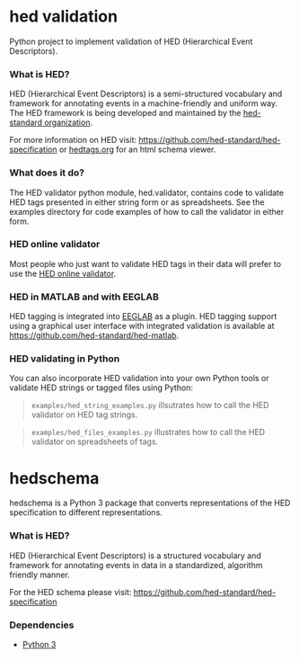 # hed validation
Python project to implement validation of HED (Hierarchical Event Descriptors). 

### What is HED?
HED (Hierarchical Event Descriptors) is a semi-structured vocabulary and
framework for annotating events in a machine-friendly and uniform way. The HED
framework is being developed and maintained by the
[hed-standard organization](https://github.com/hed-standard).  

For more information on HED visit: <https://github.com/hed-standard/hed-specification> or
[hedtags.org](http://hedtags.org) for an html schema viewer.

### What does it do?
The HED validator python module, hed.validator, contains code to validate HED tags presented
in either string form or as spreadsheets.  See the examples directory for code examples of
how to call the validator in either form.

### HED online validator
Most people who just want to validate HED tags in their data will prefer to use the
[HED online validator](http://visual.cs.utsa.edu/hed).

### HED in MATLAB and with EEGLAB
HED tagging is integrated into [EEGLAB](https://sccn.ucsd.edu/eeglab/index.php) as a plugin.
HED tagging support using a graphical user interface with integrated validation is available at
<https://github.com/hed-standard/hed-matlab>.

### HED validating in Python
You can also incorporate HED validation into your own Python tools or validate HED strings or tagged
files using Python: 

> `examples/hed_string_examples.py` illsutrates how to call the HED validator on HED tag strings.  

> `examples/hed_files_examples.py` illustrates how to call the HED validator on spreadsheets of tags.




# hedschema

hedschema is a Python 3 package that converts representations of the HED specification to
different representations. 

### What is HED?
HED (Hierarchical Event Descriptors) is a structured vocabulary and framework for annotating
events in data in a standardized, algorithm friendly manner. 

For the HED schema please visit: <https://github.com/hed-standard/hed-specification>

### Dependencies
* [Python 3](https://www.python.org/downloads/)
